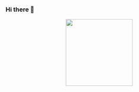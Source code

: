 ### Hi there 👋

<div align="center">
  <a href="https://github.com/qwerjulia">
  <img height="180em" src="https://github-readme-stats.vercel.app/api?username=caiogarcia1&show_icons=true&theme=highcontrast&include_all_commits=true&count_private=true"/>
</div>
